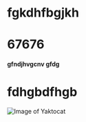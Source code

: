 # fgkdhfbgjkh
# 67676
#### gfndjhvgcnv gfdg
# fdhgbdfhgb
![Image of Yaktocat](https://octodex.github.com/images/yaktocat.png)
